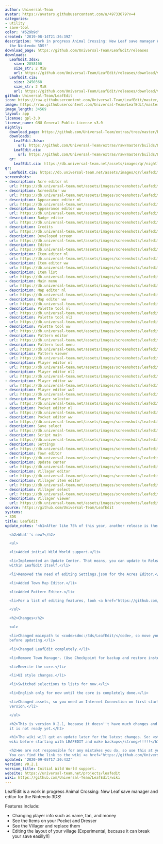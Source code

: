 ```yaml
---
author: Universal-Team
avatar: https://avatars.githubusercontent.com/u/49733679?v=4
categories:
- utility
- save-tool
color: '#529b9d'
created: '2019-08-14T21:36:39Z'
description: 'Work in progress Animal Crossing: New Leaf save manager & editor for
  the Nintendo 3DS!'
download_page: https://github.com/Universal-Team/LeafEdit/releases
downloads:
  LeafEdit.3dsx:
    size: 2858100
    size_str: 2 MiB
    url: https://github.com/Universal-Team/LeafEdit/releases/download/v0.2.1/LeafEdit.3dsx
  LeafEdit.cia:
    size: 2450368
    size_str: 2 MiB
    url: https://github.com/Universal-Team/LeafEdit/releases/download/v0.2.1/LeafEdit.cia
github: Universal-Team/LeafEdit
icon: https://raw.githubusercontent.com/Universal-Team/LeafEdit/master/3ds/app/icon.png
image: https://raw.githubusercontent.com/Universal-Team/LeafEdit/master/3ds/app/banner.png
image_length: 34569
layout: app
license: gpl-3.0
license_name: GNU General Public License v3.0
nightly:
  download_page: https://github.com/Universal-Team/extras/tree/master/builds/LeafEdit
  downloads:
    LeafEdit.3dsx:
      url: https://github.com/Universal-Team/extras/raw/master/builds/LeafEdit/LeafEdit.3dsx
    LeafEdit.cia:
      url: https://github.com/Universal-Team/extras/raw/master/builds/LeafEdit/LeafEdit.cia
  qr:
    LeafEdit.cia: https://db.universal-team.net/assets/images/qr/nightly/leafedit.cia.png
qr:
  LeafEdit.cia: https://db.universal-team.net/assets/images/qr/leafedit.cia.png
screenshots:
- description: Acre editor nl
  url: https://db.universal-team.net/assets/images/screenshots/leafedit/acre-editor-nl.png
- description: Acreeditor ww
  url: https://db.universal-team.net/assets/images/screenshots/leafedit/acreeditor-ww.png
- description: Appearance editor nl
  url: https://db.universal-team.net/assets/images/screenshots/leafedit/appearance-editor-nl.png
- description: Appearance editor ww
  url: https://db.universal-team.net/assets/images/screenshots/leafedit/appearance-editor-ww.png
- description: Badge editor
  url: https://db.universal-team.net/assets/images/screenshots/leafedit/badge-editor.png
- description: Credits
  url: https://db.universal-team.net/assets/images/screenshots/leafedit/credits.png
- description: Developed screen
  url: https://db.universal-team.net/assets/images/screenshots/leafedit/developed-screen.png
- description: Editor
  url: https://db.universal-team.net/assets/images/screenshots/leafedit/editor.png
- description: Item editor nl
  url: https://db.universal-team.net/assets/images/screenshots/leafedit/item-editor-nl.png
- description: Item editor ww
  url: https://db.universal-team.net/assets/images/screenshots/leafedit/item-editor-ww.png
- description: Item list
  url: https://db.universal-team.net/assets/images/screenshots/leafedit/item-list.png
- description: Main menu
  url: https://db.universal-team.net/assets/images/screenshots/leafedit/main-menu.png
- description: Map editor nl
  url: https://db.universal-team.net/assets/images/screenshots/leafedit/map-editor-nl.png
- description: Map editor ww
  url: https://db.universal-team.net/assets/images/screenshots/leafedit/map-editor-ww.png
- description: Palette tool nl
  url: https://db.universal-team.net/assets/images/screenshots/leafedit/palette-tool-nl.png
- description: Palette tool nl2
  url: https://db.universal-team.net/assets/images/screenshots/leafedit/palette-tool-nl2.png
- description: Palette tool ww
  url: https://db.universal-team.net/assets/images/screenshots/leafedit/palette-tool-ww.png
- description: Pattern editor
  url: https://db.universal-team.net/assets/images/screenshots/leafedit/pattern-editor.png
- description: Pattern tool menu
  url: https://db.universal-team.net/assets/images/screenshots/leafedit/pattern-tool-menu.png
- description: Pattern viewer
  url: https://db.universal-team.net/assets/images/screenshots/leafedit/pattern-viewer.png
- description: Player editor nl
  url: https://db.universal-team.net/assets/images/screenshots/leafedit/player-editor-nl.png
- description: Player editor nl2
  url: https://db.universal-team.net/assets/images/screenshots/leafedit/player-editor-nl2.png
- description: Player editor ww
  url: https://db.universal-team.net/assets/images/screenshots/leafedit/player-editor-ww.png
- description: Player editor ww2
  url: https://db.universal-team.net/assets/images/screenshots/leafedit/player-editor-ww2.png
- description: Player selector
  url: https://db.universal-team.net/assets/images/screenshots/leafedit/player-selector.png
- description: Pocket editor nl
  url: https://db.universal-team.net/assets/images/screenshots/leafedit/pocket-editor-nl.png
- description: Pocket editor ww
  url: https://db.universal-team.net/assets/images/screenshots/leafedit/pocket-editor-ww.png
- description: Save select
  url: https://db.universal-team.net/assets/images/screenshots/leafedit/save-select.png
- description: Script main
  url: https://db.universal-team.net/assets/images/screenshots/leafedit/script-main.png
- description: Settings
  url: https://db.universal-team.net/assets/images/screenshots/leafedit/settings.png
- description: Town editor
  url: https://db.universal-team.net/assets/images/screenshots/leafedit/town-editor.png
- description: Update center
  url: https://db.universal-team.net/assets/images/screenshots/leafedit/update-center.png
- description: Villager editor
  url: https://db.universal-team.net/assets/images/screenshots/leafedit/villager-editor.png
- description: Villager item editor
  url: https://db.universal-team.net/assets/images/screenshots/leafedit/villager-item-editor.png
- description: Villager select
  url: https://db.universal-team.net/assets/images/screenshots/leafedit/villager-select.png
- description: Villager viewer
  url: https://db.universal-team.net/assets/images/screenshots/leafedit/villager-viewer.png
source: https://github.com/Universal-Team/LeafEdit
systems:
- 3DS
title: LeafEdit
update_notes: '<h1>After like 75% of this year, another release is there.</h1>

  <h2>What''s new?</h2>

  <ul>

  <li>Added initial Wild World support.</li>

  <li>Implemented an Update Center. That means, you can update to Release &amp; Nightly
  within LeafEdit itself.</li>

  <li>Removed the need of editing Settings.json for the Acres Editor.</li>

  <li>Added Town Map Editor.</li>

  <li>Added Pattern Editor.</li>

  <li>For a list of editing features, look <a href="https://github.com/Universal-Team/LeafEdit/blob/master/editing-features.md">here</a>.</li>

  </ul>

  <h2>Changes</h2>

  <ul>

  <li>Changed mainpath to <code>sdmc:/3ds/LeafEdit/</code>, so move your stuff there
  before updating.</li>

  <li>Changed LeafEdit completely.</li>

  <li>Remove Town Manager. (Use Checkpoint for backup and restore instead.)</li>

  <li>Rewrite the core.</li>

  <li>UI style changes.</li>

  <li>Switched selections to lists for now.</li>

  <li>English only for now until the core is completely done.</li>

  <li>Changed assets, so you need an Internet Connection on first startup on this
  version.</li>

  </ul>

  <h2>This is version 0.2.1, because it doesn''t have much changes and for v0.3.0,
  it is not ready yet.</h2>

  <h1>The wiki will get an update later for the latest changes. So: <strong>read the
  wiki before starting with LEAFEDIT and make backups</strong>!!!!!</h1>

  <h2>We are not responsible for any mistakes you do, so use this at your own risk.
  You can find the link to the wiki <a href="https://github.com/Universal-Team/LeafEdit/wiki">here</a>.</h2>'
updated: '2020-09-05T17:30:43Z'
version: v0.2.1
version_title: Initial Wild World support.
website: https://universal-team.net/projects/leafedit
wiki: https://github.com/Universal-Team/LeafEdit/wiki
---
```

LeafEdit is a work in progress Animal Crossing: New Leaf save manager and editor for the Nintendo 3DS!

Features include:
- Changing player info such as name, tan, and money
- See the Items on your Pocket and Dresser
- See the Villager and replace them
- Editing the layout of your village [Experimental, because it can break your save easilly!!]